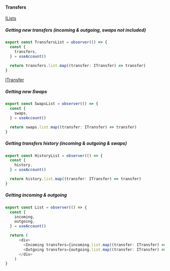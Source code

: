 #### Transfers

<a href="/docs/api/stores/interfaces/ILists">ILists</a>

##### Getting new transfers (incoming & outgoing, swaps not included)
```typescript
export const TransfersList = observer(() => {
  const {
    transfers,
  } = useAccount()

  return transfers.list.map((transfer: ITransfer) => transfer)
}
```
<a href="/docs/api/stores/interfaces/ITransfer">ITransfer</a>

##### Getting new Swaps

```typescript
export const SwapsList = observer(() => {
  const {
    swaps,
  } = useAccount()

  return swaps.list.map((transfer: ITransfer) => transfer)
}
```

##### Getting transfers history (incoming & outgoing & swaps)

```typescript
export const HistoryList = observer(() => {
  const {
    history,
  } = useAccount()

  return history.list.map((transfer: ITransfer) => transfer)
}
```


##### Getting incoming & outgoing

```typescript
export const List = observer(() => {
  const {
    incoming,
    outgoing,
  } = useAccount()

  return (
      <div>
        <Incoming transfers={incoming.list.map((transfer: ITransfer) => transfer)} />
        <Outgoing transfers={outgoing.list.map((transfer: ITransfer) => transfer)} />
      </div>
    )
}
```